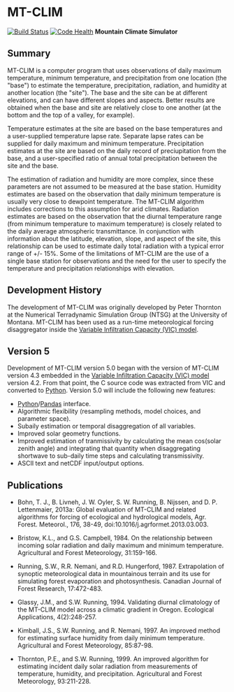 MT-CLIM
======
[![Build Status](https://magnum.travis-ci.com/jhamman/mtclim5.svg?token=HDQ39wL3BZ4kpDobfPmo)](https://magnum.travis-ci.com/jhamman/mtclim5) [![Code Health](https://landscape.io/github/jhamman/mtclim5/master/landscape.svg?style=flat&badge_auth_token=0dc0c3bdbadd472abd932444a84477db)](https://landscape.io/github/jhamman/mtclim5/master)
**Mountain Climate Simulator**

## Summary

MT-CLIM is a computer program that uses observations of daily maximum temperature, minimum temperature, and precipitation from one location (the "base") to estimate the temperature, precipitation, radiation, and humidity at another location (the "site"). The base and the site can be at different elevations, and can have different slopes and aspects. Better results are obtained when the base and site are relatively close to one another (at the bottom and the top of a valley, for example).

Temperature estimates at the site are based on the base temperatures and a user-supplied temperature lapse rate. Separate lapse rates can be supplied for daily maximum and minimum temperature. Precipitation estimates at the site are based on the daily record of preciupitation from the base, and a user-specified ratio of annual total precipitation between the site and the base.

The estimation of radiation and humidity are more complex, since these parameters are not assumed to be measured at the base station. Humidity estimates are based on the observation that daily minimum temperature is usually very close to dewpoint temperature. The MT-CLIM algorithm includes corrections to this assumption for arid climates. Radiation estimates are based on the observation that the diurnal temperature range (from minimum temperature to maximum temperature) is closely related to the daily average atmospheric transmittance. In conjunction with information about the latitude, elevation, slope, and aspect of the site, this relationship can be used to estimate daily total radiation with a typical error range of +/- 15%. Some of the limitations of MT-CLIM are the use of a single base station for observations and the need for the user to specify the temperature and precipitation relationships with elevation.

## Development History

The development of MT-CLIM was originally developed by Peter Thornton at the Numerical Terradynamic Simulation Group (NTSG) at the University of Montana.  MT-CLIM has been used as a run-time meteorological forcing disaggregator inside the [Variable Infiltration Capacity (VIC) model](https://github.com/UW-Hydro/VIC).

## Version 5

Development of MT-CLIM version 5.0 began with the version of MT-CLIM version 4.3 embedded in the [Variable Infiltration Capacity (VIC) model](https://github.com/UW-Hydro/VIC) version 4.2.  From that point, the C source code was extracted from VIC and converted to [Python](https://www.python.org/).  Version 5.0 will include the following new features:

- [Python](https://www.python.org/)/[Pandas](http://pandas.pydata.org/) interface.
- Algorithmic flexibility (resampling methods, model choices, and parameter space).
- Subaily estimation or temporal disaggregation of all variables.
- Improved solar geometry functions.
- Improved estimation of tranmissivity by calculating the mean cos(solar zenith angle) and integrating that quantity when disaggregating shortwave to sub-daily time steps and calculating transmissivity.
- ASCII text and netCDF input/output options.

## Publications

* Bohn, T. J., B. Livneh, J. W. Oyler, S. W. Running, B. Nijssen, and D. P. Lettenmaier, 2013a: Global evaluation of MT-CLIM and related algorithms for forcing of ecological and hydrological models, Agr. Forest. Meteorol., 176, 38-49, doi:10.1016/j.agrformet.2013.03.003.

* Bristow, K.L., and G.S. Campbell, 1984. On the relationship between incoming solar radiation and daily maximum and minimum temperature. Agricultural and Forest Meteorology, 31:159-166.

* Running, S.W., R.R. Nemani, and R.D. Hungerford, 1987. Extrapolation of synoptic meteorological data in mountainous terrain and its use for simulating forest evaporation and photosynthesis. Canadian Journal of Forest Research, 17:472-483.

* Glassy, J.M., and S.W. Running, 1994. Validating diurnal climatology of the MT-CLIM model across a climatic gradient in Oregon. Ecological Applications, 4(2):248-257.

* Kimball, J.S., S.W. Running, and R. Nemani, 1997. An improved method for estimating surface humidity from daily minimum temperature. Agricultural and Forest Meteorology, 85:87-98.

* Thornton, P.E., and S.W. Running, 1999. An improved algorithm for estimating incident daily solar radiation from measurements of temperature, humidity, and precipitation. Agricultural and Forest Meteorology, 93:211-228.
